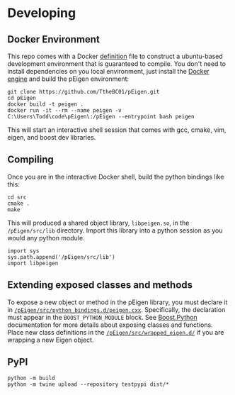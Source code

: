 # Developing

## Docker Environment

This repo comes with a Docker [definition](/Dockerfile) file to construct a ubuntu-based development environment that
is guaranteed to compile. You don't need to install dependencies on you local environment, just install the
[Docker engine](https://www.docker.com/) and build the pEigen environment:

```
git clone https://github.com/TtheBC01/pEigen.git
cd pEigen 
docker build -t peigen .
docker run -it --rm --name peigen -v C:\Users\Todd\code\pEigen\:/pEigen --entrypoint bash peigen
```
This will start an interactive shell session that comes with gcc, cmake, vim, eigen, and boost dev libraries. 

## Compiling

Once you are in the interactive Docker shell, build the python bindings like this:

```
cd src
cmake .
make
```

This will produced a shared object library, `libpeigen.so`, in the `/pEigen/src/lib` directory. Import this library into 
a python session as you would any python module.

```
import sys
sys.path.append('/pEigen/src/lib')
import libpeigen
```

## Extending exposed classes and methods

To expose a new object or method in the pEigen library, you must declare it in 
[`/pEigen/src/python_bindings.d/peigen.cxx`](/src/python_bindings.d/peigen.cxx). Specifically, the 
declaration must appear in the `BOOST_PYTHON_MODULE` block. See 
[Boost.Python](https://www.boost.org/doc/libs/1_76_0/libs/python/doc/html/tutorial/tutorial/exposing.html) 
documentation for more details about exposing classes and functions. Place new class definitions in the
[`/pEigen/src/wrapped_eigen.d/`](/src/wrapped_eigen.d) if you are wrapping a new Eigen object. 

## PyPI

```
python -m build
python -m twine upload --repository testpypi dist/*
```